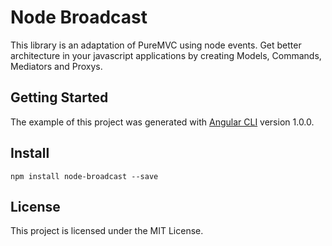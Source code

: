 # Node Broadcast

This library is an adaptation of PureMVC using node events.
Get better architecture in your javascript applications by
creating Models, Commands, Mediators and Proxys.

## Getting Started

The example of this project was generated with [Angular CLI](https://github.com/angular/angular-cli) version 1.0.0.

## Install

```
npm install node-broadcast --save
```

## License

This project is licensed under the MIT License.



